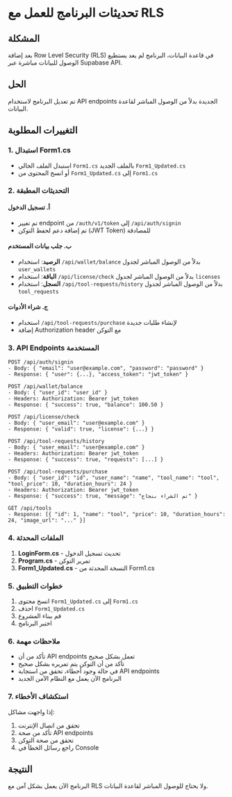 # تحديثات البرنامج للعمل مع RLS

## المشكلة
بعد إضافة Row Level Security (RLS) في قاعدة البيانات، البرنامج لم يعد يستطيع الوصول للبيانات مباشرة عبر Supabase API.

## الحل
تم تعديل البرنامج لاستخدام API endpoints الجديدة بدلاً من الوصول المباشر لقاعدة البيانات.

## التغييرات المطلوبة

### 1. استبدال Form1.cs
- استبدل الملف الحالي `Form1.cs` بالملف الجديد `Form1_Updated.cs`
- أو انسخ المحتوى من `Form1_Updated.cs` إلى `Form1.cs`

### 2. التحديثات المطبقة

#### أ. تسجيل الدخول
- تم تغيير endpoint من `/auth/v1/token` إلى `/api/auth/signin`
- تم إضافة دعم لحفظ التوكن (JWT Token) للمصادقة

#### ب. جلب بيانات المستخدم
- **الرصيد**: استخدام `/api/wallet/balance` بدلاً من الوصول المباشر لجدول `user_wallets`
- **الباقة**: استخدام `/api/license/check` بدلاً من الوصول المباشر لجدول `licenses`
- **السجل**: استخدام `/api/tool-requests/history` بدلاً من الوصول المباشر لجدول `tool_requests`

#### ج. شراء الأدوات
- استخدام `/api/tool-requests/purchase` لإنشاء طلبات جديدة
- إضافة Authorization header مع التوكن

### 3. API Endpoints المستخدمة

```
POST /api/auth/signin
- Body: { "email": "user@example.com", "password": "password" }
- Response: { "user": {...}, "access_token": "jwt_token" }

POST /api/wallet/balance
- Body: { "user_id": "user_id" }
- Headers: Authorization: Bearer jwt_token
- Response: { "success": true, "balance": 100.50 }

POST /api/license/check
- Body: { "user_email": "user@example.com" }
- Response: { "valid": true, "license": {...} }

POST /api/tool-requests/history
- Body: { "user_email": "user@example.com" }
- Headers: Authorization: Bearer jwt_token
- Response: { "success": true, "requests": [...] }

POST /api/tool-requests/purchase
- Body: { "user_id": "id", "user_name": "name", "tool_name": "tool", "tool_price": 10, "duration_hours": 24 }
- Headers: Authorization: Bearer jwt_token
- Response: { "success": true, "message": "تم الشراء بنجاح" }

GET /api/tools
- Response: [{ "id": 1, "name": "tool", "price": 10, "duration_hours": 24, "image_url": "..." }]
```

### 4. الملفات المحدثة

1. **LoginForm.cs** - تحديث تسجيل الدخول
2. **Program.cs** - تمرير التوكن
3. **Form1_Updated.cs** - النسخة المحدثة من Form1.cs

### 5. خطوات التطبيق

1. انسخ محتوى `Form1_Updated.cs` إلى `Form1.cs`
2. احذف `Form1_Updated.cs`
3. قم ببناء المشروع
4. اختبر البرنامج

### 6. ملاحظات مهمة

- تأكد من أن API endpoints تعمل بشكل صحيح
- تأكد من أن التوكن يتم تمريره بشكل صحيح
- في حالة وجود أخطاء، تحقق من استجابة API endpoints
- البرنامج الآن يعمل مع النظام الآمن الجديد

### 7. استكشاف الأخطاء

إذا واجهت مشاكل:
1. تحقق من اتصال الإنترنت
2. تأكد من صحة API endpoints
3. تحقق من صحة التوكن
4. راجع رسائل الخطأ في Console

## النتيجة
البرنامج الآن يعمل بشكل آمن مع RLS ولا يحتاج للوصول المباشر لقاعدة البيانات.




